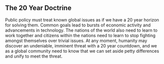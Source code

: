 ## The 20 Year Doctrine
Public policy must treat known global issues as if we have a 20 year horizon for solving them.  Common goals lead to bursts of economic activity and advancements in technology.  The nations of the world also need to learn to work together and citizens within the nations need to learn to stop fighting amongst themselves over trivial issues.  At any moment, humanity may discover an undeniable, imminent threat with a 20 year countdown, and we as a global community need to know that we can set aside petty differences and unify to meet the threat.
